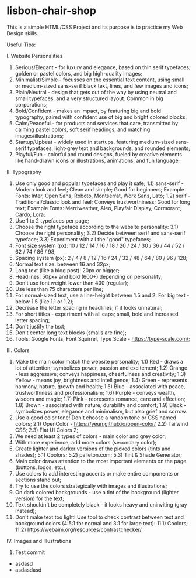# lisbon-chair-shop

This is a simple HTML/CSS Project and its purpose is to practice my Web Design skills.

Useful Tips: 

I. Website Personalities
  1) Serious/Elegant -  for luxury and elegance, based on thin serif typefaces, golden or pastel colors, and big high-quality images;
  2) Minimalist/Simple -  focusses on the essential text content, using small or medium-sized sans-serif black text, lines, and few images and icons;
  3) Plain/Neutral -  design that gets out of the way by using neutral and small typefaces, and a very structured layout. Common in big corporations;
  4) Bold/Confident -  makes an impact, by featuring big and bold typography, paired with confident use of big and bright colored blocks;
  5) Calm/Peaceful -  for products and services that care, transmitted by calming pastel colors, soft serif headings, and matching images/illustrations;
  6) Startup/Upbeat - widely used in startups, featuring medium-sized sans-serif typefaces, light-grey text and backgrounds, and rounded elements;
  7) Playful/Fun - colorful and round designs, fueled by creative elements like hand-drawn icons or illustrations, animations, and fun language;

II. Typography
  1) Use only good and popular typefaces and play it safe;
    1.1) sans-serif - Modern look and feel; Clean and simple; Good for beginners;
         Example Fonts: Inter, Open Sans, Roboto, Montserrat, Work Sans, Lato;
    1.2) serif - Traditional/classic look and feel; Conveys trustworthiness; Good for long text;
         Example Fonts: Merriweather, Aleo, Playfair Display, Cormorant, Cardo, Lora;
  2) Use 1 to 2 typefaces per page;
  3) Choose the right typeface according to the website personality:
     3.1) Choose the right personality;
     3.2) Decide between serif and sans-serif typeface;
     3.3) Experiment with all the "good" typefaces; 
  4) Font size system (px): 10 / 12 / 14 / 16 / 18 / 20 / 24 / 30 / 36 / 44 / 52 / 62 / 74 / 86 / 98;
  5) Spacing system (px): 2 / 4 / 8 / 12 / 16 / 24 / 32 / 48 / 64 / 80 / 96 / 128;
  6) Normal text size: between 16 and 32px;
  7) Long text (like a blog post): 20px or bigger;
  8) Headlines: 50px+ and bold (600+) depending on personality;
  9) Don't use font weight lower than 400 (regular);
  10) Use less than 75 characters per line;
  11) For normal-sized text, use a line-height between 1.5 and 2. For big text - below 1.5 (like 1.1 or 1.2);
  12) Decrease the letter spacing in headlines, if it looks unnatural;
  13) For short titles - experiment with all caps; small, bold and increased letter spacing;
  14) Don't justify the text;
  15) Don't center long text blocks (smalls are fine);
  16) Tools: Google Fonts, Font Squirrel, Type Scale - https://type-scale.com/;
 
 III. Colors
  1) Make the main color match the website personality;
    1.1) Red - draws a lot of attention; symbolizes power, passion and excitement;
    1.2) Orange - less aggressive; conveys happiness, cheerfulness and creativity;
    1.3) Yellow - means joy, brightness and intelligence;
    1.4) Green - represents harmony, nature, growth and health;
    1.5) Blue - associated with peace, trustworthiness and professionalism;
    1.6) Purple - conveys wealth, wisdom and magic;
    1.7) Pink - represents romance, care and affection;
    1.8) Brown - associated with nature, durability and comfort;
    1.9) Black - symbolizes power, elegance and minimalism, but also grief and sorrow.
  2) Use a good color tone! Don't choose a random tone or CSS named colors;
    2.1) OpenColor - https://yeun.github.io/open-color/
    2.2) Tailwind CSS;
    2.3) Flat UI Colors 2;
  3) We need at least 2 types of colors - main color and grey color;
  4) With more experience, add more colors (secondary color);
  5) Create lighter and darker versions of the picked colors (tints and shades);
    5.1) Coolors; 
    5.2) palleton.com;
    5.3) Tint & Shade Generator;
  6) Main color draws attention to the most important elements on the page (buttons, logos, etc.);
  7) Use colors to add interesting accents or make entire components or sections stand out;
  8) Try to use the colors strategically with images and illustrations;
  9) On dark colored backgrounds - use a tint of the background (lighter version) for the text;
  10) Text shouldn't be completely black - it looks heavy and uninviting (gray instead);
  11) Don't make text too light! Use tool to check contrast between text and background colors (4:5:1 for normal and 3:1 for large text):
    11.1) Coolors;
    11.2) https://webaim.org/resources/contrastchecker/

IV. Images and Illustrations

1. Test commit
<ul>
  <li>asdasd</li>
  <li>asdasdasd</li>
</ul>
